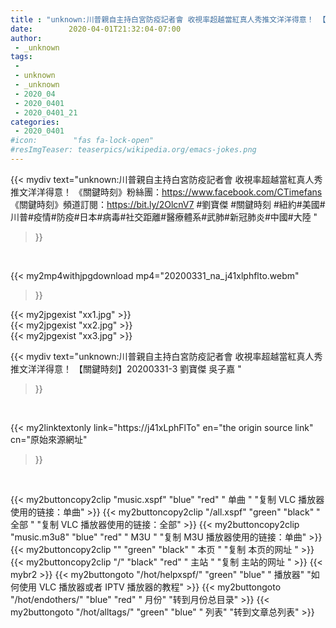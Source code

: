 ```yaml
---
title : "unknown:川普親自主持白宮防疫記者會 收視率超越當紅真人秀推文洋洋得意！ 【關鍵時刻】20200331-3 劉寶傑 吳子嘉 "
date:        2020-04-01T21:32:04-07:00
author:
 - _unknown
tags:
 - 
 - unknown
 - _unknown
 - 2020_04
 - 2020_0401
 - 2020_0401_21
categories:
 - 2020_0401
#icon:        "fas fa-lock-open"
#resImgTeaser: teaserpics/wikipedia.org/emacs-jokes.png
---
```







{{< mydiv text="unknown:川普親自主持白宮防疫記者會 收視率超越當紅真人秀推文洋洋得意！  《關鍵時刻》粉絲團：https://www.facebook.com/CTimefans 《關鍵時刻》頻道訂閱：https://bit.ly/2OlcnV7  #劉寶傑 #關鍵時刻 #紐約#美國#川普#疫情#防疫#日本#病毒#社交距離#醫療體系#武肺#新冠肺炎#中國#大陸 "
>}}
<br>


{{< my2mp4withjpgdownload mp4="20200331_na_j41xlphflto.webm"
>}}

{{< my2jpgexist "xx1.jpg" >}}<br>
{{< my2jpgexist "xx2.jpg" >}}<br>
{{< my2jpgexist "xx3.jpg" >}}<br>



{{< mydiv text="unknown:川普親自主持白宮防疫記者會 收視率超越當紅真人秀推文洋洋得意！ 【關鍵時刻】20200331-3 劉寶傑 吳子嘉 "
>}}
<br>

{{< my2linktextonly link="https://j41xLphFlTo"
en="the origin source link" cn="原始來源網址"
>}}


<br>


{{< my2buttoncopy2clip "music.xspf"        "blue"   "red"    " 单曲 "  "复制 VLC 播放器使用的链接：单曲" >}} {{< my2buttoncopy2clip "/all.xspf"         "green"  "black"  " 全部 "  "复制 VLC 播放器使用的链接：全部" >}} {{< my2buttoncopy2clip "music.m3u8"        "blue"   "red"    " M3U  "    "复制 M3U 播放器使用的链接：单曲" >}} {{< my2buttoncopy2clip ""                  "green"  "black"  " 本页 "    "复制 本页的网址 " >}} {{< my2buttoncopy2clip "/"                 "black"  "red"    " 主站 "    "复制 主站的网址 " >}} {{< mybr2 >}} {{< my2buttongoto      "/hot/helpxspf/"    "green"  "blue"   " 播放器" "如何使用 VLC 播放器或者 IPTV 播放器的教程" >}} {{< my2buttongoto      "/hot/endothers/"   "blue"   "red"    " 月份"   "转到月份总目录" >}} {{< my2buttongoto      "/hot/alltags/"     "green"  "blue"   " 列表"   "转到文章总列表" >}} 

